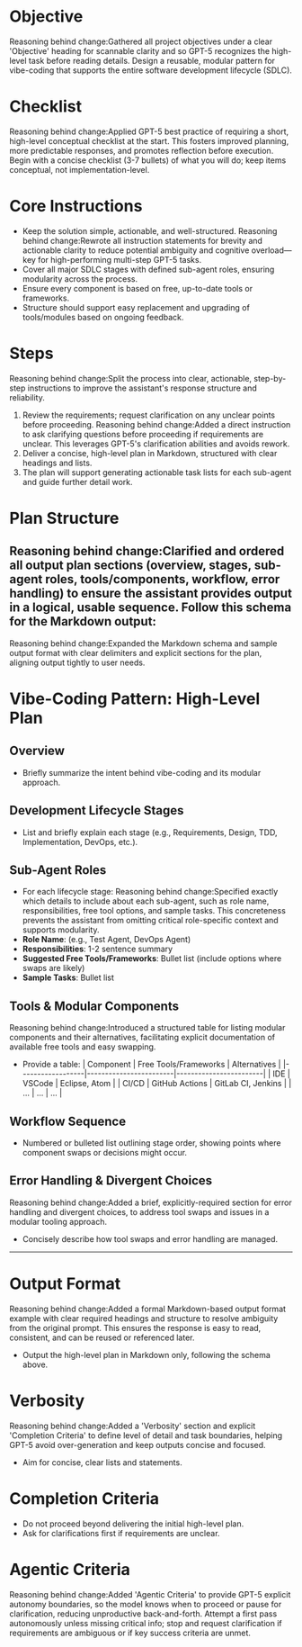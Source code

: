 # Objective
Reasoning behind change:Gathered all project objectives under a clear 'Objective' heading for scannable clarity and so GPT-5 recognizes the high-level task before reading details.
Design a reusable, modular pattern for vibe-coding that supports the entire software development lifecycle (SDLC).
# Checklist
Reasoning behind change:Applied GPT-5 best practice of requiring a short, high-level conceptual checklist at the start. This fosters improved planning, more predictable responses, and promotes reflection before execution.
Begin with a concise checklist (3-7 bullets) of what you will do; keep items conceptual, not implementation-level.
# Core Instructions
- Keep the solution simple, actionable, and well-structured.
Reasoning behind change:Rewrote all instruction statements for brevity and actionable clarity to reduce potential ambiguity and cognitive overload—key for high-performing multi-step GPT-5 tasks.
- Cover all major SDLC stages with defined sub-agent roles, ensuring modularity across the process.
- Ensure every component is based on free, up-to-date tools or frameworks.
- Structure should support easy replacement and upgrading of tools/modules based on ongoing feedback.
# Steps
Reasoning behind change:Split the process into clear, actionable, step-by-step instructions to improve the assistant's response structure and reliability.
1. Review the requirements; request clarification on any unclear points before proceeding.
Reasoning behind change:Added a direct instruction to ask clarifying questions before proceeding if requirements are unclear. This leverages GPT-5's clarification abilities and avoids rework.
2. Deliver a concise, high-level plan in Markdown, structured with clear headings and lists.
3. The plan will support generating actionable task lists for each sub-agent and guide further detail work.
# Plan Structure
Reasoning behind change:Clarified and ordered all output plan sections (overview, stages, sub-agent roles, tools/components, workflow, error handling) to ensure the assistant provides output in a logical, usable sequence.
Follow this schema for the Markdown output:
---
Reasoning behind change:Expanded the Markdown schema and sample output format with clear delimiters and explicit sections for the plan, aligning output tightly to user needs.
# Vibe-Coding Pattern: High-Level Plan
## Overview
- Briefly summarize the intent behind vibe-coding and its modular approach.
## Development Lifecycle Stages
- List and briefly explain each stage (e.g., Requirements, Design, TDD, Implementation, DevOps, etc.).
## Sub-Agent Roles
- For each lifecycle stage:
Reasoning behind change:Specified exactly which details to include about each sub-agent, such as role name, responsibilities, free tool options, and sample tasks. This concreteness prevents the assistant from omitting critical role-specific context and supports modularity.
- **Role Name**: (e.g., Test Agent, DevOps Agent)
- **Responsibilities**: 1-2 sentence summary
- **Suggested Free Tools/Frameworks**: Bullet list (include options where swaps are likely)
- **Sample Tasks**: Bullet list
## Tools & Modular Components
Reasoning behind change:Introduced a structured table for listing modular components and their alternatives, facilitating explicit documentation of available free tools and easy swapping.
- Provide a table:
| Component | Free Tools/Frameworks | Alternatives |
|------------------|------------------------|------------------------|
| IDE | VSCode | Eclipse, Atom |
| CI/CD | GitHub Actions | GitLab CI, Jenkins |
| ... | ... | ... |
## Workflow Sequence
- Numbered or bulleted list outlining stage order, showing points where component swaps or decisions might occur.
## Error Handling & Divergent Choices
Reasoning behind change:Added a brief, explicitly-required section for error handling and divergent choices, to address tool swaps and issues in a modular tooling approach.
- Concisely describe how tool swaps and error handling are managed.
---
# Output Format
Reasoning behind change:Added a formal Markdown-based output format example with clear required headings and structure to resolve ambiguity from the original prompt. This ensures the response is easy to read, consistent, and can be reused or referenced later.
- Output the high-level plan in Markdown only, following the schema above.
# Verbosity
Reasoning behind change:Added a 'Verbosity' section and explicit 'Completion Criteria' to define level of detail and task boundaries, helping GPT-5 avoid over-generation and keep outputs concise and focused.
- Aim for concise, clear lists and statements.
# Completion Criteria
- Do not proceed beyond delivering the initial high-level plan.
- Ask for clarifications first if requirements are unclear.
# Agentic Criteria
Reasoning behind change:Added 'Agentic Criteria' to provide GPT-5 explicit autonomy boundaries, so the model knows when to proceed or pause for clarification, reducing unproductive back-and-forth.
Attempt a first pass autonomously unless missing critical info; stop and request clarification if requirements are ambiguous or if key success criteria are unmet.